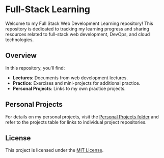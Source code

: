 # Full-Stack Learning

Welcome to my Full Stack Web Development Learning repository! This repository is dedicated to tracking my learning progress and sharing resources related to full-stack web development, DevOps, and cloud technologies.

## Overview

In this repository, you'll find:
- **Lectures**: Documents from web development lectures.
- **Practice**: Exercises and mini-projects for additional practice.
- **Personal Projects**: Links to my own practice projects.

## Personal Projects

For details on my personal projects, visit the [Personal Projects folder](./Personal_Projects) and refer to the projects table for links to individual project repositories.

## License

This project is licensed under the [MIT License](LICENSE).
